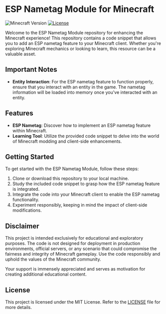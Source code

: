 # ESP Nametag Module for Minecraft

![Minecraft Version](https://img.shields.io/badge/Minecraft-1.7%20to%201.8-green)
[![License](https://img.shields.io/badge/License-MIT-blue.svg)](LICENSE)

Welcome to the ESP Nametag Module repository for enhancing the Minecraft experience! This repository contains a code snippet that allows you to add an ESP nametag feature to your Minecraft client. Whether you're exploring Minecraft mechanics or looking to learn, this resource can be a valuable asset.

## Important Notes

- **Entity Interaction**: For the ESP nametag feature to function properly, ensure that you interact with an entity in the game. The nametag information will be loaded into memory once you've interacted with an entity. 

## Features

- **ESP Nametag**: Discover how to implement an ESP nametag feature within Minecraft.
- **Learning Tool**: Utilize the provided code snippet to delve into the world of Minecraft modding and client-side enhancements.

## Getting Started

To get started with the ESP Nametag Module, follow these steps:

1. Clone or download this repository to your local machine.
2. Study the included code snippet to grasp how the ESP nametag feature is integrated.
3. Integrate the code into your Minecraft client to enable the ESP nametag functionality.
4. Experiment responsibly, keeping in mind the impact of client-side modifications.

## Disclaimer

This project is intended exclusively for educational and exploratory purposes. The code is not designed for deployment in production environments, official servers, or any scenario that could compromise the fairness and integrity of Minecraft gameplay. Use the code responsibly and uphold the values of the Minecraft community.

Your support is immensely appreciated and serves as motivation for creating additional educational content.

## License

This project is licensed under the MIT License. Refer to the [LICENSE](LICENSE) file for more details.
